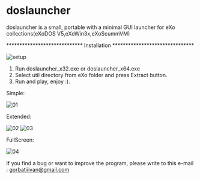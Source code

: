 # doslauncher

doslauncher is a small, portable with a minimal GUI launcher for eXo collections(eXoDOS V5,eXoWin3x,eXoScummVM)


*****************************   Installation   *******************************

![setup](https://user-images.githubusercontent.com/84850541/143288565-4d2e704c-0f32-4147-8d6f-406f94e0b905.PNG)

1. Run doslauncher_x32.exe or doslauncher_x64.exe
2. Select util directory from eXo folder and press Extract button. 
4. Run and play, enjoy :).

Simple:

![01](https://user-images.githubusercontent.com/84850541/145685673-d4fe5367-3ce8-4d40-bcf2-86f5a3fb968e.PNG)


Extended:


![02](https://user-images.githubusercontent.com/84850541/145685674-1ffc385a-5976-4226-af60-7be40f0d9dd5.PNG)
![03](https://user-images.githubusercontent.com/84850541/145685708-b9a9eef5-da41-4803-89f3-b029ff20557a.PNG)


FullScreen:

![04](https://user-images.githubusercontent.com/84850541/145685713-9b50800e-8dc0-4d7b-8c9c-2e653e291e31.PNG)


If you find a bug or want to improve the program, please write to this e-mail : gorbatiiivan@gmail.com

